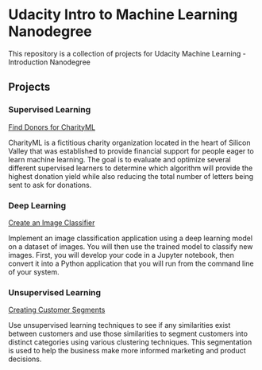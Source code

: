 # Udacity Intro to Machine Learning Nanodegree
This repository is a collection of projects for Udacity Machine Learning - Introduction Nanodegree

## Projects

### Supervised Learning 

[Find Donors for CharityML](https://github.com/richardvlas/udacity-machine-learning-introduction/tree/master/finding_donors)

CharityML is a fictitious charity organization located in the heart of Silicon Valley that was established to provide financial support for people eager to learn machine learning. The goal is to evaluate and optimize several different supervised learners to determine which algorithm will provide the highest donation yield while also reducing the total number of letters being sent to ask for donations.

### Deep Learning

[Create an Image Classifier](https://www.google.com/)

Implement an image classification application using a deep learning model on a dataset of images. You will then use the trained model to classify new images. First, you will develop your code in a Jupyter notebook, then convert it into a Python application that you will run from the command line of your system.

### Unsupervised Learning

[Creating Customer Segments](https://www.google.com/)

Use unsupervised learning techniques to see if any similarities exist between customers and use those similarities to segment customers into distinct categories using various clustering techniques. This segmentation is used to help the business make more informed marketing and product decisions.
